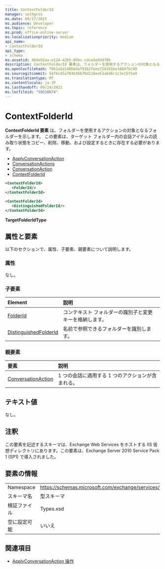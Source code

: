 ```yaml
---
title: ContextFolderId
manager: sethgros
ms.date: 09/17/2015
ms.audience: Developer
ms.topic: reference
ms.prod: office-online-server
ms.localizationpriority: medium
api_name:
- ContextFolderId
api_type:
- schema
ms.assetid: 48de92aa-e124-42b5-89bc-cdce5e93d78b
description: ContextFolderId 要素は、フォルダーを使用するアクションの対象となるフォルダーを示します。 この要素は、ターゲット フォルダー内の会話アイテムの読み取り状態をコピー、削除、移動、および設定するときに存在する必要があります。
ms.openlocfilehash: f9b1a5d140bbdaf91b2feee724101be3884f6c99
ms.sourcegitcommit: 54f6cd5a704b36b76d110ee53a6d6c1c3e15f5a9
ms.translationtype: MT
ms.contentlocale: ja-JP
ms.lasthandoff: 09/24/2021
ms.locfileid: "59518674"
---
```

# <a name="contextfolderid"></a>ContextFolderId

**ContextFolderId 要素** は、フォルダーを使用するアクションの対象となるフォルダーを示します。 この要素は、ターゲット フォルダー内の会話アイテムの読み取り状態をコピー、削除、移動、および設定するときに存在する必要があります。 
  
- [ApplyConversationAction](applyconversationaction.md) 
- [ConversationActions](conversationactions.md)
- [ConversationAction](conversationaction.md)
- [ContextFolderId](contextfolderid.md)
  
```XML
<ContextFolderId>
   <FolderId/>
</ContextFolderId>
```

```XML
<ContextFolderId>
   <DistinguishedFolderId/>
</ContextFolderId>
```


**TargetFolderIdType**

## <a name="attributes-and-elements"></a>属性と要素

以下のセクションで、属性、子要素、親要素について説明します。
  
### <a name="attributes"></a>属性

なし。
  
### <a name="child-elements"></a>子要素

|**Element**|**説明**|
|:-----|:-----|
|[FolderId](folderid.md) <br/> |コンテキスト フォルダーの識別子と変更キーを格納します。  <br/> |
|[DistinguishedFolderId](distinguishedfolderid.md) <br/> |名前で参照できるフォルダーを識別します。  <br/> |
   
### <a name="parent-elements"></a>親要素

|**要素**|**説明**|
|:-----|:-----|
|[ConversationAction](conversationaction.md) <br/> |1 つの会話に適用する 1 つのアクションが含まれる。  <br/> |
   
## <a name="text-value"></a>テキスト値

なし。
  
## <a name="remarks"></a>注釈

この要素を記述するスキーマは、Exchange Web Services をホストする IIS 仮想ディレクトリにあります。この要素は、Exchange Server 2010 Service Pack 1 (SP1) で導入されました。
  
## <a name="element-information"></a>要素の情報

|||
|:-----|:-----|
|Namespace  <br/> |https://schemas.microsoft.com/exchange/services/2006/types  <br/> |
|スキーマ名  <br/> |型スキーマ  <br/> |
|検証ファイル  <br/> |Types.xsd  <br/> |
|空に設定可能  <br/> |いいえ  <br/> |
   
## <a name="see-also"></a>関連項目

- [ApplyConversationAction 操作](applyconversationaction-operation.md)

